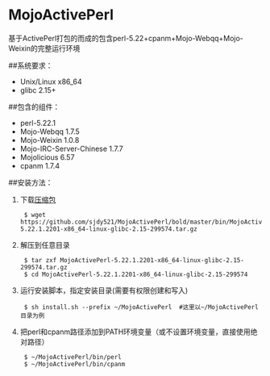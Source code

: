 # MojoActivePerl
基于ActivePerl打包的而成的包含perl-5.22+cpanm+Mojo-Webqq+Mojo-Weixin的完整运行环境

##系统要求：
* Unix/Linux x86_64
* glibc 2.15+

##包含的组件：
* perl-5.22.1
* Mojo-Webqq 1.7.5
* Mojo-Weixin 1.0.8
* Mojo-IRC-Server-Chinese 1.7.7
* Mojolicious 6.57
* cpanm 1.7.4

##安装方法：

1. 下载[压缩包](bin/MojoActivePerl-5.22.1.2201-x86_64-linux-glibc-2.15-299574.tar.gz)

        $ wget https://github.com/sjdy521/MojoActivePerl/bold/master/bin/MojoActivePerl-5.22.1.2201-x86_64-linux-glibc-2.15-299574.tar.gz

2. 解压到任意目录
    
        $ tar zxf MojoActivePerl-5.22.1.2201-x86_64-linux-glibc-2.15-299574.tar.gz
        $ cd MojoActivePerl-5.22.1.2201-x86_64-linux-glibc-2.15-299574

3. 运行安装脚本，指定安装目录(需要有权限创建和写入)

        $ sh install.sh --prefix ~/MojoActivePerl  #这里以~/MojoActivePerl目录为例

4. 把perl和cpanm路径添加到PATH环境变量（或不设置环境变量，直接使用绝对路径）

        $ ~/MojoActivePerl/bin/perl
        $ ~/MojoActivePerl/bin/cpanm

